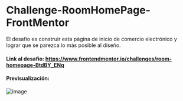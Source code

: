 # Challenge-RoomHomePage-FrontMentor
El desafío es construir esta página de inicio de comercio electrónico y lograr que se parezca lo más posible al diseño.
#### Link al desafio: https://www.frontendmentor.io/challenges/room-homepage-BtdBY_ENq
#### Previsualización:
![image](https://user-images.githubusercontent.com/91098592/174461589-3051e08d-5e27-4682-8eaa-9453254e67ff.png)

